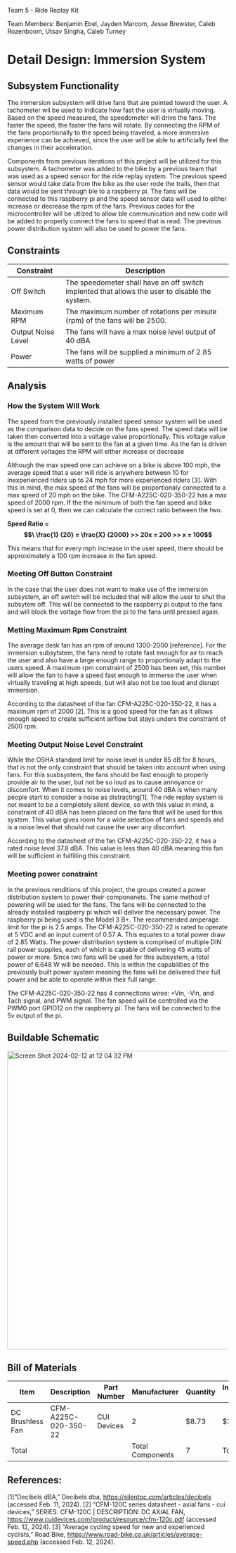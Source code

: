 
Team 5 - Ride Replay Kit

Team Members: Benjamin Ebel, Jayden Marcom, Jesse Brewster, Caleb Rozenboom, Utsav Singha, Caleb Turney

# Detail Design: Immersion System


##  Subsystem Functionality

The immersion subsystem will drive fans that are pointed toward the user. A tachometer wil be used to indicate how fast the user is virtually moving. Based on the speed measured, the speedometer will drive the fans. The faster the speed, the faster the fans will rotate. By connecting the RPM of the fans proportionally to the speed being traveled, a more immersive experience can be achieved, since the user will be able to artificially feel the changes in their acceleration.

Components from previous iterations of this project will be utilized for this subsystem. A tachometer was added to the bike by a previous team that was used as a speed sensor for the ride replay system. The previous speed sensor would take data from the bike as the user rode the trails, then that data would be sent through ble to a raspberry pi. The fans will be connected to this raspberry pi and the speed sensor data will used to either increase or decrease the rpm of the fans. Previous codes for the microcontroller will be utlized to allow ble communication and new code will be added to properly connect the fans to speed that is read. The previous power distribution system will also be used to power the fans. 

## Constraints 

|Constraint        |Description        |
|------------------|-------------------|
|Off Switch| The speedometer shall have an off switch implented that allows the user to disable the system.|
|Maximum RPM| The maximum number of rotations per minute (rpm) of the fans will be 2500.|
|Output Noise Level| The fans will have a max noise level output of 40 dBA|
|Power|The fans will be supplied a minimum of 2.85 watts of power|


## Analysis

### How the System Will Work
The speed from the previously installed speed sensor system will be used as the comparison data to decide on the fans speed. The speed data will be taken then converted into a voltage value proportionally. This voltage value is the amount that will be sent to the fan at a given time. As the fan is driven at different voltages the RPM will either increase or decrease 

Although the max speed one can achieve on a bike is above 100 mph, the average speed that a user will ride is anywhere between 10 for inexperienced riders up to 24 mph for more experienced riders [3]. With this in mind, the max speed of the fans will be proportionaly connected to a max speed of 20 mph on the bike. The CFM-A225C-020-350-22 has a max speed of 2000 rpm. If the the minimum of both the fan speed and bike speed is set at 0, then we can calculate the correct ratio between the two. 

**Speed Ratio = $$\ \frac{1} {20} = \frac{X} {2000} >> 20x = 200 >> x = 100$$**

This means that for every mph increase in the user speed, there should be approiximately a 100 rpm increase in the fan speed. 


### Meeting Off Button Constraint

In the case that the user does not want to make use of the immersion subsystem, an off switch will be included that will allow the user to shut the subsytem off. This will be connected to the raspberry pi output to the fans and will block the voltage flow from the pi to the fans until pressed again. 

### Metting Maximum Rpm Constraint

The average desk fan has an rpm of around 1300-2000 [reference]. For the immersion subsytstem, the fans need to rotate fast enough for air to reach the user and also have a large enough range to proportionaly adapt to the users speed. A maximum rpm constraint of 2500 has been set, this number will allow the fan to have a speed fast enough to immerse the user when virtually traveling at high speeds, but will also not be too loud and disrupt immersion.

According to the datasheet of the fan CFM-A225C-020-350-22, it has a maximum rpm of 2000 [2]. This is a good speed for the fan as it allows enough speed to create sufficient airflow but stays unders the constraint of 2500 rpm. 

### Meeting Output Noise Level Constraint

While the OSHA standard limit for noise level is under 85 dB for 8 hours, that is not the only constraint that should be taken into account when using fans. For this susbsystem, the fans should be fast enough to properly provide air to the user, but not be so loud as to cause annoyance or discomfort. When it comes to noise levels, around 40 dBA is when many people start to consider a noise as distracting[1]. The ride replay system is not meant to be a completely silent device, so with this value in mind, a constraint of 40 dBA has been placed on the fans that will be used for this system. This value gives room for a wide selection of fans and speeds and is a noise level that should not cause the user any discomfort. 

According to the datasheet of the fan CFM-A225C-020-350-22, it has a rated noise level 37.8 dBA. This value is less than 40 dBA meaning this fan will be sufficient in fulfilling this constraint.

### Meeting power constraint

In the previous renditions of this project, the groups created a power distribution system to power their componenets. The same method of powering will be used for the fans. The fans will be connected to the already installed raspberry pi which will deliver the necessary power. The raspberry pi being used is the Model 3 B+. The recommended amperage limit for the pi is 2.5 amps. The CFM-A225C-020-350-22 is rated to operate at 5 VDC and an input current of 0.57 A. This equates to a total power draw of 2.85 Watts. The power distribution system is comprised of multiple DIN rail power supplies, each of which is capable of delivering 45 watts of power or more. Since two fans will be used for this subsystem, a total power of 6.648 W will be needed. This is within the capabilities of the previously built power system meaning the fans will be delivered their full power and be able to operate within their full range. 

The CFM-A225C-020-350-22 has 4 connections wires: +Vin, -Vin, and Tach signal, and PWM signal. The fan speed will be controlled via the PWM0 port GPIO12 on the raspberry pi. The fans will be connected to the 5v output of the pi. 

## Buildable Schematic

<img width="678" alt="Screen Shot 2024-02-12 at 12 04 32 PM" src="https://github.com/Baebel43/team5capstone/assets/123997954/3a0ad067-a5f4-4a1d-a446-cd1a15e2a534">

## Bill of Materials

|Item|Description|Part Number|Manufacturer|Quantity|Individual Price|Total|
|----|-----------|-----------|------------|--------|----------------|-----|
|DC Brushless Fan|CFM-A225C-020-350-22|CUI Devices|2|$8.73|$17.46|
|Total|||Total Components|7|Total Cost|$31.26


## References:

[1]“Decibels dBA,” Decibels dba, https://silentpc.com/articles/decibels (accessed Feb. 11, 2024). 
[2] “CFM-120C series datasheet - axial fans - cui devices,” SERIES: CFM-120C | DESCRIPTION: DC AXIAL FAN, https://www.cuidevices.com/product/resource/cfm-120c.pdf (accessed Feb. 12, 2024). 
[3] “Average cycling speed for new and experienced cyclists,” Road Bike, https://www.road-bike.co.uk/articles/average-speed.php (accessed Feb. 12, 2024). 

